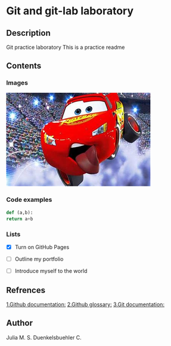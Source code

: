 # Git and git-lab laboratory
## Description
Git practice laboratory
This is a practice readme 
## Contents
### Images

![Lightning McQueen](https://github.com/juliaduenk/git-lab/blob/7af894bd89d6080b1b7cd8266c59e161c5b626ed/OIP.jpg)

### Code examples 
```Python
def (a,b):
return a+b
```

### Lists
- [x] Turn on GitHub Pages
- [ ] Outline my portfolio
- [ ] Introduce myself to the world



## Refrences 

[1.Github documentation:](https://docs.github.com/en)
[2.Github glossary:](https://docs.github.com/en/get-started/learning-about-github/github-glossary)
[3.Git documentation: ](https://git-scm.com/doc)

## Author
Julia M. S. Duenkelsbuehler C. 
